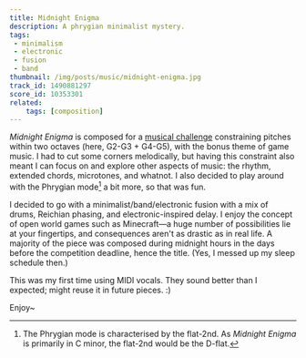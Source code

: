 ```yaml
---
title: Midnight Enigma
description: A phrygian minimalist mystery.
tags:
 - minimalism
 - electronic
 - fusion
 - band
thumbnail: /img/posts/music/midnight-enigma.jpg
track_id: 1490881297
score_id: 10353301
related:
    tags: [composition]
---
```


_Midnight Enigma_ is composed for a [musical challenge][chal] constraining pitches within two octaves (here, G2-G3 + G4-G5), with the bonus theme of game music. I had to cut some corners melodically, but having this constraint also meant I can focus on and explore other aspects of music: the rhythm, extended chords, microtones, and whatnot. I also decided to play around with the Phrygian mode[^phrygian] a bit more, so that was fun.

[^phrygian]: The Phrygian mode is characterised by the flat-2nd. As _Midnight Enigma_ is primarily in C minor, the flat-2nd would be the D-flat.

I decided to go with a minimalist/band/electronic fusion with a mix of drums, Reichian phasing, and electronic-inspired delay. I enjoy the concept of open world games such as Minecraft—a huge number of possibilities lie at your fingertips, and consequences aren't as drastic as in real life. A majority of the piece was composed during midnight hours in the days before the competition deadline, hence the title. (Yes, I messed up my sleep schedule then.)

This was my first time using MIDI vocals. They sound better than I expected; might reuse it in future pieces. :)

Enjoy~

[chal]: https://musescore.com/groups/fun-musical-challenges/discuss/5180866

